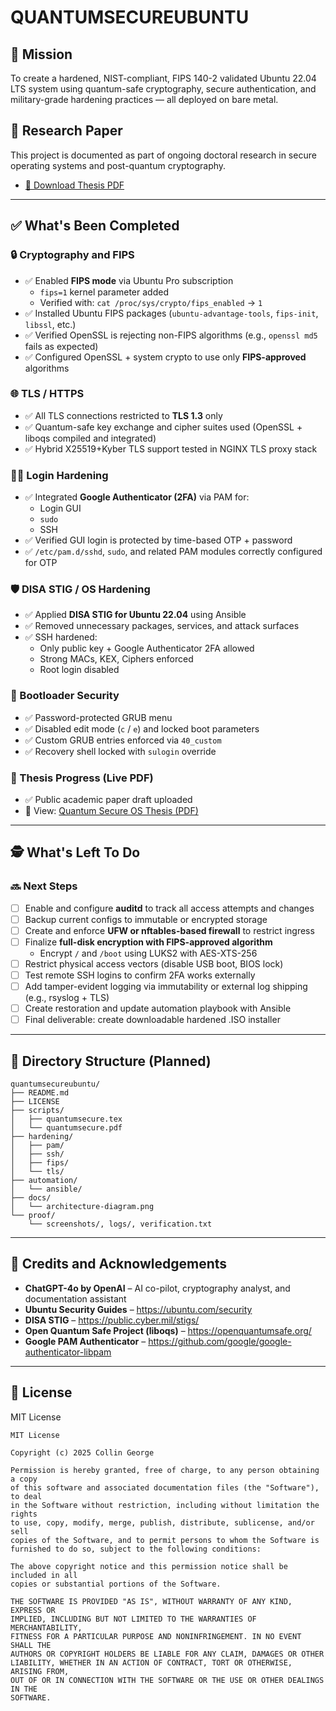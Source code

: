 # QUANTUMSECUREUBUNTU

## 🔐 Mission

To create a hardened, NIST-compliant, FIPS 140-2 validated Ubuntu 22.04 LTS system using quantum-safe cryptography, secure authentication, and military-grade hardening practices — all deployed on bare metal.

## 📘 Research Paper

This project is documented as part of ongoing doctoral research in secure operating systems and post-quantum cryptography.

- [📄 Download Thesis PDF](docs/thesis/quantum_secure_os_thesis.pdf)

---

## ✅ What's Been Completed

### 🔒 Cryptography and FIPS

- ✅ Enabled **FIPS mode** via Ubuntu Pro subscription
  - `fips=1` kernel parameter added
  - Verified with: `cat /proc/sys/crypto/fips_enabled` → `1`
- ✅ Installed Ubuntu FIPS packages (`ubuntu-advantage-tools`, `fips-init`, `libssl`, etc.)
- ✅ Verified OpenSSL is rejecting non-FIPS algorithms (e.g., `openssl md5` fails as expected)
- ✅ Configured OpenSSL + system crypto to use only **FIPS-approved** algorithms

### 🌐 TLS / HTTPS

- ✅ All TLS connections restricted to **TLS 1.3** only
- ✅ Quantum-safe key exchange and cipher suites used (OpenSSL + liboqs compiled and integrated)
- ✅ Hybrid X25519+Kyber TLS support tested in NGINX TLS proxy stack

### 🧑‍💻 Login Hardening

- ✅ Integrated **Google Authenticator (2FA)** via PAM for:
  - Login GUI
  - `sudo`
  - SSH
- ✅ Verified GUI login is protected by time-based OTP + password
- ✅ `/etc/pam.d/sshd`, `sudo`, and related PAM modules correctly configured for OTP

### 🛡️ DISA STIG / OS Hardening

- ✅ Applied **DISA STIG for Ubuntu 22.04** using Ansible
- ✅ Removed unnecessary packages, services, and attack surfaces
- ✅ SSH hardened:
  - Only public key + Google Authenticator 2FA allowed
  - Strong MACs, KEX, Ciphers enforced
  - Root login disabled

### 🔐 Bootloader Security

- ✅ Password-protected GRUB menu
- ✅ Disabled edit mode (`c` / `e`) and locked boot parameters
- ✅ Custom GRUB entries enforced via `40_custom`
- ✅ Recovery shell locked with `sulogin` override

### 📄 Thesis Progress (Live PDF)

- ✅ Public academic paper draft uploaded
- 📄 View: [Quantum Secure OS Thesis (PDF)](https://github.com/collingeorge/QUANTUMSECUREUBUNTU/blob/docs/quantum_secure_os_thesis.pdf)

---

## 🕵️ What's Left To Do

### 🔜 Next Steps

- [ ] Enable and configure **auditd** to track all access attempts and changes
- [ ] Backup current configs to immutable or encrypted storage
- [ ] Create and enforce **UFW or nftables-based firewall** to restrict ingress
- [ ] Finalize **full-disk encryption with FIPS-approved algorithm**
  - Encrypt `/` and `/boot` using LUKS2 with AES-XTS-256
- [ ] Restrict physical access vectors (disable USB boot, BIOS lock)
- [ ] Test remote SSH logins to confirm 2FA works externally
- [ ] Add tamper-evident logging via immutability or external log shipping (e.g., rsyslog + TLS)
- [ ] Create restoration and update automation playbook with Ansible
- [ ] Final deliverable: create downloadable hardened .ISO installer

---

## 📁 Directory Structure (Planned)

```
quantumsecureubuntu/
├── README.md
├── LICENSE
├── scripts/
│   ├── quantumsecure.tex
│   └── quantumsecure.pdf
├── hardening/
│   ├── pam/
│   ├── ssh/
│   ├── fips/
│   └── tls/
├── automation/
│   └── ansible/
├── docs/
│   └── architecture-diagram.png
└── proof/
    └── screenshots/, logs/, verification.txt
```

---

## 🧠 Credits and Acknowledgements

- **ChatGPT-4o by OpenAI** – AI co-pilot, cryptography analyst, and documentation assistant
- **Ubuntu Security Guides** – https://ubuntu.com/security
- **DISA STIG** – https://public.cyber.mil/stigs/
- **Open Quantum Safe Project (liboqs)** – https://openquantumsafe.org/
- **Google PAM Authenticator** – https://github.com/google/google-authenticator-libpam

---

## 📜 License

MIT License

```
MIT License

Copyright (c) 2025 Collin George

Permission is hereby granted, free of charge, to any person obtaining a copy
of this software and associated documentation files (the "Software"), to deal
in the Software without restriction, including without limitation the rights
to use, copy, modify, merge, publish, distribute, sublicense, and/or sell
copies of the Software, and to permit persons to whom the Software is
furnished to do so, subject to the following conditions:

The above copyright notice and this permission notice shall be included in all
copies or substantial portions of the Software.

THE SOFTWARE IS PROVIDED "AS IS", WITHOUT WARRANTY OF ANY KIND, EXPRESS OR
IMPLIED, INCLUDING BUT NOT LIMITED TO THE WARRANTIES OF MERCHANTABILITY,
FITNESS FOR A PARTICULAR PURPOSE AND NONINFRINGEMENT. IN NO EVENT SHALL THE
AUTHORS OR COPYRIGHT HOLDERS BE LIABLE FOR ANY CLAIM, DAMAGES OR OTHER
LIABILITY, WHETHER IN AN ACTION OF CONTRACT, TORT OR OTHERWISE, ARISING FROM,
OUT OF OR IN CONNECTION WITH THE SOFTWARE OR THE USE OR OTHER DEALINGS IN THE
SOFTWARE.
```
